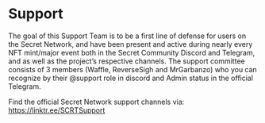# Support

The goal of this Support Team is to be a first line of defense for users on the Secret Network, and have been present and active during nearly every NFT mint/major event both in the Secret Community Discord and Telegram, and as well as the project’s respective channels. The support committee consists of 3 members (Waffle, ReverseSigh and MrGarbanzo) who you can recognize by their @support role in discord and Admin status in the official Telegram.&#x20;

Find the official Secret Network support channels via: https://linktr.ee/SCRTSupport
